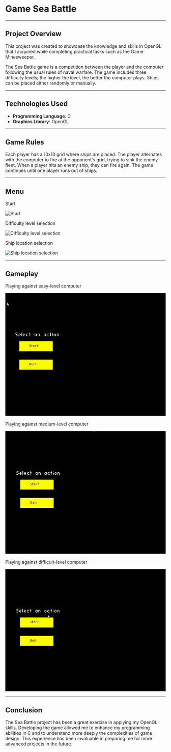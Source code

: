 # Game Sea Battle

---

## Project Overview

This project was created to showcase the knowledge and skills in OpenGL that I acquired while 
completing practical tasks such as the Game Minesweeper.

The Sea Battle game is a competition between the player and the computer following the usual rules 
of naval warfare. The game includes three difficulty levels; the higher the level, the better the 
computer plays. Ships can be placed either randomly or manually.

---

## Technologies Used

- **Programming Language**: C
- **Graphics Library**: OpenGL

---

## Game Rules

Each player has a 10x10 grid where ships are placed. The player alternates with the computer to fire at 
the opponent's grid, trying to sink the enemy fleet. When a player hits an enemy ship, they can fire again. 
The game continues until one player runs out of ships.

---

## Menu

Start

![Start](README_media/win.gif)

Difficulty level selection

![Difficulty level selection](README_media/win.gif)

Ship location selection

![Ship location selection](README_media/win.gif)

---

## Gameplay

Playing against easy-level computer

![Easy level gameplay](README_media/Gameplay/easy.gif)

Playing against medium-level computer

![Medium level gameplay](README_media/Gameplay/medium.gif)

Playing against difficult-level computer

![Difficult level gameplay](README_media/Gameplay/difficult.gif)

---

## Conclusion

The Sea Battle project has been a great exercise in applying my OpenGL skills. Developing the game allowed 
me to enhance my programming abilities in C and to understand more deeply the complexities of game design. 
This experience has been invaluable in preparing me for more advanced projects in the future.
